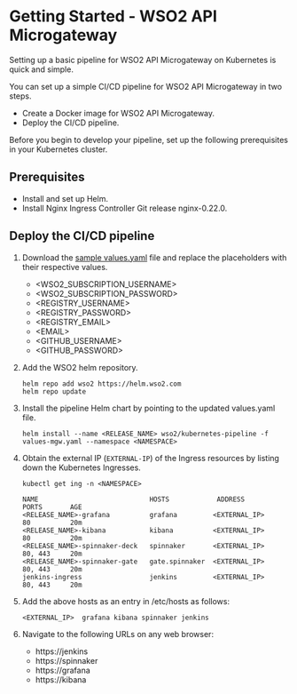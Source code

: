 # Getting Started - WSO2 API Microgateway

Setting up a basic pipeline for WSO2 API Microgateway on Kubernetes is quick and simple.

You can set up a simple CI/CD pipeline for WSO2 API Microgateway in two steps.
- Create a Docker image for WSO2 API Microgateway.
- Deploy the CI/CD pipeline.

Before you begin to develop your pipeline, set up the following prerequisites in your Kubernetes cluster.

## Prerequisites

- Install and set up Helm.
- Install Nginx Ingress Controller Git release nginx-0.22.0.

## Deploy the CI/CD pipeline

1. Download the [sample values.yaml](../samples/values-mgw.yaml) file and replace the placeholders with their respective values.

    - <WSO2_SUBSCRIPTION_USERNAME>
    - <WSO2_SUBSCRIPTION_PASSWORD>
    - <REGISTRY_USERNAME>
    - <REGISTRY_PASSWORD>
    - <REGISTRY_EMAIL>
    - \<EMAIL>
    - <GITHUB_USERNAME>
    - <GITHUB_PASSWORD>

2. Add the WSO2 helm repository.

    ```
    helm repo add wso2 https://helm.wso2.com
    helm repo update
    ```

3. Install the pipeline Helm chart by pointing to the updated values.yaml file.

    ```
    helm install --name <RELEASE_NAME> wso2/kubernetes-pipeline -f values-mgw.yaml --namespace <NAMESPACE>
    ```

4. Obtain the external IP (`EXTERNAL-IP`) of the Ingress resources by listing down the Kubernetes Ingresses.

    ```
    kubectl get ing -n <NAMESPACE>

    NAME                            HOSTS            ADDRESS            PORTS       AGE
    <RELEASE_NAME>-grafana          grafana         <EXTERNAL_IP>       80          20m
    <RELEASE_NAME>-kibana           kibana          <EXTERNAL_IP>       80          20m
    <RELEASE_NAME>-spinnaker-deck   spinnaker       <EXTERNAL_IP>       80, 443     20m
    <RELEASE_NAME>-spinnaker-gate   gate.spinnaker  <EXTERNAL_IP>       80, 443     20m
    jenkins-ingress                 jenkins         <EXTERNAL_IP>       80, 443     20m
    ```

5. Add the above hosts as an entry in /etc/hosts as follows:
    ```
    <EXTERNAL_IP>  grafana kibana spinnaker jenkins
    ```

6. Navigate to the following URLs on any web browser:
    - https://jenkins
    - https://spinnaker
    - https://grafana
    - https://kibana

